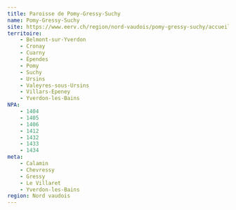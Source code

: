 ```yaml
---
title: Paroisse de Pomy-Gressy-Suchy
name: Pomy-Gressy-Suchy
site: https://www.eerv.ch/region/nord-vaudois/pomy-gressy-suchy/accueil
territoire:
    - Belmont-sur-Yverdon
    - Cronay
    - Cuarny
    - Épendes
    - Pomy
    - Suchy
    - Ursins
    - Valeyres-sous-Ursins
    - Villars-Epeney
    - Yverdon-les-Bains
NPA:
    - 1404
    - 1405
    - 1406
    - 1412
    - 1432
    - 1433
    - 1434
meta:
    - Calamin
    - Chevressy
    - Gressy
    - Le Villaret
    - Yverdon-les-Bains
region: Nord vaudois
---
```

